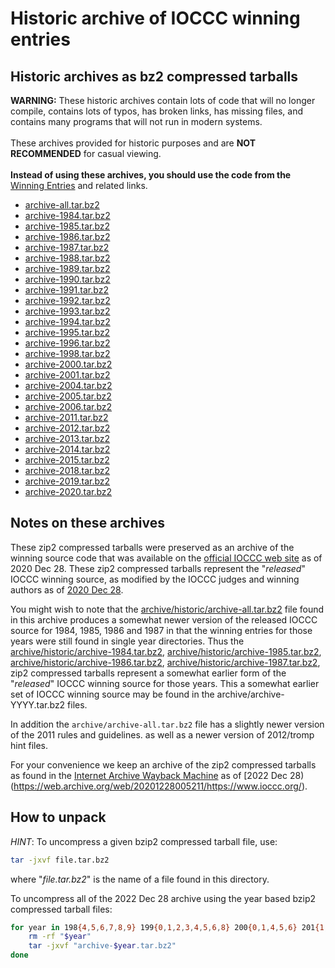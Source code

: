 # Historic archive of IOCCC winning entries


## Historic archives as bz2 compressed tarballs

**WARNING:** These historic archives contain lots of code that will no longer compile,
contains lots of typos, has broken links, has missing files, and contains many programs that will not
run in modern systems.
<br><br>
These archives provided for historic purposes and are
**NOT RECOMMENDED** for casual viewing.
<br><br>
**Instead of using these archives, you should use the code from the** [Winning Entries](../../years.html) and related links.

* [archive-all.tar.bz2](archive-all.tar.bz2)
* [archive-1984.tar.bz2](archive-1984.tar.bz2)
* [archive-1985.tar.bz2](archive-1985.tar.bz2)
* [archive-1986.tar.bz2](archive-1986.tar.bz2)
* [archive-1987.tar.bz2](archive-1987.tar.bz2)
* [archive-1988.tar.bz2](archive-1988.tar.bz2)
* [archive-1989.tar.bz2](archive-1989.tar.bz2)
* [archive-1990.tar.bz2](archive-1990.tar.bz2)
* [archive-1991.tar.bz2](archive-1991.tar.bz2)
* [archive-1992.tar.bz2](archive-1992.tar.bz2)
* [archive-1993.tar.bz2](archive-1993.tar.bz2)
* [archive-1994.tar.bz2](archive-1994.tar.bz2)
* [archive-1995.tar.bz2](archive-1995.tar.bz2)
* [archive-1996.tar.bz2](archive-1996.tar.bz2)
* [archive-1998.tar.bz2](archive-1998.tar.bz2)
* [archive-2000.tar.bz2](archive-2000.tar.bz2)
* [archive-2001.tar.bz2](archive-2001.tar.bz2)
* [archive-2004.tar.bz2](archive-2004.tar.bz2)
* [archive-2005.tar.bz2](archive-2005.tar.bz2)
* [archive-2006.tar.bz2](archive-2006.tar.bz2)
* [archive-2011.tar.bz2](archive-2011.tar.bz2)
* [archive-2012.tar.bz2](archive-2012.tar.bz2)
* [archive-2013.tar.bz2](archive-2013.tar.bz2)
* [archive-2014.tar.bz2](archive-2014.tar.bz2)
* [archive-2015.tar.bz2](archive-2015.tar.bz2)
* [archive-2018.tar.bz2](archive-2018.tar.bz2)
* [archive-2019.tar.bz2](archive-2019.tar.bz2)
* [archive-2020.tar.bz2](archive-2020.tar.bz2)


## Notes on these archives

These zip2 compressed tarballs were preserved as an archive of the
winning source code that was available on the [official IOCCC web
site](https://www.ioccc.org) as of 2020 Dec 28.  These zip2 compressed
tarballs represent the "_released_" IOCCC winning source,
as modified by the IOCCC judges and winning authors
as of [2020 Dec 28](https://web.archive.org/web/20201228005211/https://www.ioccc.org/).

You might wish to note that the
[archive/historic/archive-all.tar.bz2](archive-all.tar.bz2) file
found in this archive produces a somewhat newer version of the
released IOCCC source for 1984, 1985, 1986 and 1987 in that the
winning entries for those years were still found in single year directories.  Thus the
[archive/historic/archive-1984.tar.bz2](archive-1984.tar.bz2),
[archive/historic/archive-1985.tar.bz2](archive-1985.tar.bz2),
[archive/historic/archive-1986.tar.bz2](archive-1986.tar.bz2),
[archive/historic/archive-1987.tar.bz2](archive-1987.tar.bz2),
zip2 compressed tarballs represent a somewhat earlier form of the
"_released_" IOCCC winning source for those years.
This a somewhat earlier set of IOCCC winning source may
be found in the archive/archive-YYYY.tar.bz2 files.

In addition the `archive/archive-all.tar.bz2` file has
a slightly newer version of the 2011 rules and guidelines.
as well as a newer version of 2012/tromp hint files.

For your convenience we keep an archive of the zip2 compressed
tarballs as found in the [Internet Archive Wayback
Machine](https://web.archive.org) as of [2022 Dec
28)(https://web.archive.org/web/20201228005211/https://www.ioccc.org/).


## How to unpack

*HINT*: To uncompress a given bzip2 compressed tarball file, use:

```sh
tar -jxvf file.tar.bz2
```

where "_file.tar.bz2_" is the name of a file found in this directory.

To uncompress all of the 2022 Dec 28 archive using the year based
bzip2 compressed tarball files:

```sh
for year in 198{4,5,6,7,8,9} 199{0,1,2,3,4,5,6,8} 200{0,1,4,5,6} 201{1,2,3,4,5,8,9} 2020; do
    rm -rf "$year"
    tar -jxvf "archive-$year.tar.bz2"
done
```


<!--

    Copyright © 1984-2024 by Landon Curt Noll. All Rights Reserved.

    You are free to share and adapt this file under the terms of this license:

	Creative Commons Attribution-ShareAlike 4.0 International (CC BY-SA 4.0)

    For more information, see:

	https://creativecommons.org/licenses/by-sa/4.0/

-->

